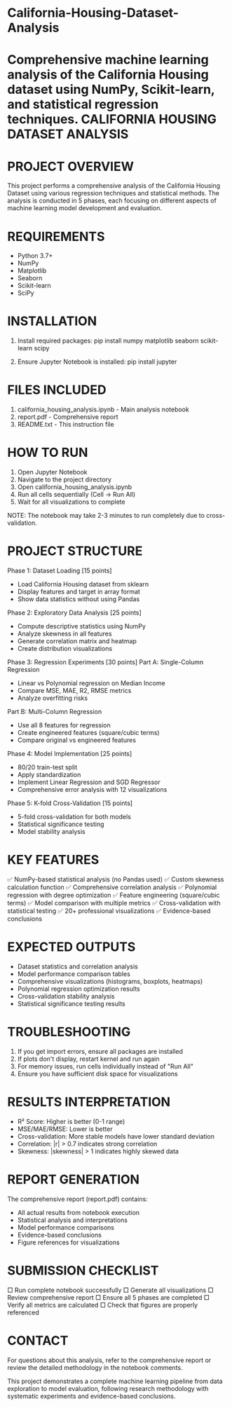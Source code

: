 # California-Housing-Dataset-Analysis
Comprehensive machine learning analysis of the California Housing dataset using NumPy, Scikit-learn, and statistical regression techniques.
CALIFORNIA HOUSING DATASET ANALYSIS
====================================

PROJECT OVERVIEW
================
This project performs a comprehensive analysis of the California Housing Dataset using various regression techniques and statistical methods. The analysis is conducted in 5 phases, each focusing on different aspects of machine learning model development and evaluation.

REQUIREMENTS
============
- Python 3.7+
- NumPy
- Matplotlib
- Seaborn
- Scikit-learn
- SciPy

INSTALLATION
============
1. Install required packages:
   pip install numpy matplotlib seaborn scikit-learn scipy

2. Ensure Jupyter Notebook is installed:
   pip install jupyter

FILES INCLUDED
==============
1. california_housing_analysis.ipynb - Main analysis notebook
2. report.pdf - Comprehensive report
3. README.txt - This instruction file

HOW TO RUN
==========
1. Open Jupyter Notebook
2. Navigate to the project directory
3. Open california_housing_analysis.ipynb
4. Run all cells sequentially (Cell → Run All)
5. Wait for all visualizations to complete

NOTE: The notebook may take 2-3 minutes to run completely due to cross-validation.

PROJECT STRUCTURE
=================
Phase 1: Dataset Loading [15 points]
- Load California Housing dataset from sklearn
- Display features and target in array format
- Show data statistics without using Pandas

Phase 2: Exploratory Data Analysis [25 points]
- Compute descriptive statistics using NumPy
- Analyze skewness in all features
- Generate correlation matrix and heatmap
- Create distribution visualizations

Phase 3: Regression Experiments [30 points]
Part A: Single-Column Regression
- Linear vs Polynomial regression on Median Income
- Compare MSE, MAE, R2, RMSE metrics
- Analyze overfitting risks

Part B: Multi-Column Regression
- Use all 8 features for regression
- Create engineered features (square/cubic terms)
- Compare original vs engineered features

Phase 4: Model Implementation [25 points]
- 80/20 train-test split
- Apply standardization
- Implement Linear Regression and SGD Regressor
- Comprehensive error analysis with 12 visualizations

Phase 5: K-fold Cross-Validation [15 points]
- 5-fold cross-validation for both models
- Statistical significance testing
- Model stability analysis

KEY FEATURES
============
✅ NumPy-based statistical analysis (no Pandas used)
✅ Custom skewness calculation function
✅ Comprehensive correlation analysis
✅ Polynomial regression with degree optimization
✅ Feature engineering (square/cubic terms)
✅ Model comparison with multiple metrics
✅ Cross-validation with statistical testing
✅ 20+ professional visualizations
✅ Evidence-based conclusions

EXPECTED OUTPUTS
================
- Dataset statistics and correlation analysis
- Model performance comparison tables
- Comprehensive visualizations (histograms, boxplots, heatmaps)
- Polynomial regression optimization results
- Cross-validation stability analysis
- Statistical significance testing results

TROUBLESHOOTING
===============
1. If you get import errors, ensure all packages are installed
2. If plots don't display, restart kernel and run again
3. For memory issues, run cells individually instead of "Run All"
4. Ensure you have sufficient disk space for visualizations

RESULTS INTERPRETATION
======================
- R² Score: Higher is better (0-1 range)
- MSE/MAE/RMSE: Lower is better
- Cross-validation: More stable models have lower standard deviation
- Correlation: |r| > 0.7 indicates strong correlation
- Skewness: |skewness| > 1 indicates highly skewed data

REPORT GENERATION
=================
The comprehensive report (report.pdf) contains:
- All actual results from notebook execution
- Statistical analysis and interpretations
- Model performance comparisons
- Evidence-based conclusions
- Figure references for visualizations

SUBMISSION CHECKLIST
====================
□ Run complete notebook successfully
□ Generate all visualizations
□ Review comprehensive report
□ Ensure all 5 phases are completed
□ Verify all metrics are calculated
□ Check that figures are properly referenced

CONTACT
=======
For questions about this analysis, refer to the comprehensive report or 
review the detailed methodology in the notebook comments.

This project demonstrates a complete machine learning pipeline from data 
exploration to model evaluation, following research methodology with 
systematic experiments and evidence-based conclusions.
